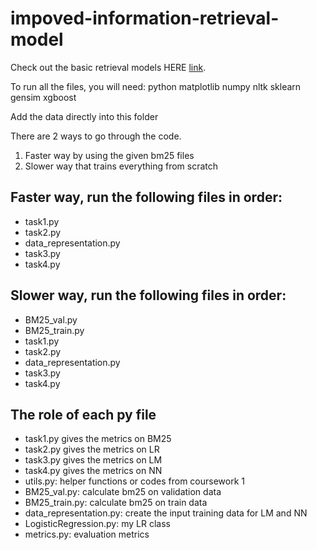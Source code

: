 # impoved-information-retrieval-model
Check out the basic retrieval models HERE [link](https://github.com/Ed-Cheng/information-retrieval-model).


To run all the files, you will need:
python matplotlib numpy nltk sklearn gensim xgboost

Add the data directly into this folder

There are 2 ways to go through the code.
1. Faster way by using the given bm25 files
2. Slower way that trains everything from scratch


## Faster way, run the following files in order:
- task1.py
- task2.py
- data_representation.py
- task3.py
- task4.py


## Slower way, run the following files in order:
- BM25_val.py
- BM25_train.py
- task1.py
- task2.py
- data_representation.py
- task3.py
- task4.py

## The role of each py file  
- task1.py gives the metrics on BM25
- task2.py gives the metrics on LR
- task3.py gives the metrics on LM
- task4.py gives the metrics on NN
- utils.py: helper functions or codes from coursework 1
- BM25_val.py: calculate bm25 on validation data
- BM25_train.py: calculate bm25 on train data
- data_representation.py: create the input training data for LM and NN
- LogisticRegression.py: my LR class
- metrics.py: evaluation metrics
